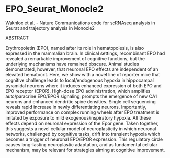 # EPO_Seurat_Monocle2
Wakhloo et al. - Nature Communications code for scRNAseq analysis in Seurat and trajectory analysis in Monocle2

ABSTRACT

Erythropoietin (EPO), named after its role in hematopoiesis, is also expressed in the mammalian brain. In clinical settings, recombinant EPO had revealed a remarkable improvement of cognitive functions, but the underlying mechanisms have remained obscure. Animal studies demonstrated, however, that neuronal EPO effects are independent of an elevated hematocrit. Here, we show with a novel line of reporter mice that cognitive challenge leads to local/endogenous hypoxia in hippocampal pyramidal neurons where it induces enhanced expression of both EPO and EPO receptor (EPOR). High-dose EPO administration, which amplifies auto/paracrine EPO/EPOR signaling, prompts the emergence of new CA1 neurons and enhanced dendritic spine densities. Single cell sequencing reveals rapid increase in newly differentiating neurons. Importantly, improved performance on complex running wheels after EPO treatment is imitated by exposure to mild exogenous/inspiratory hypoxia. All these effects depend on neuronal expression of the Epor gene. Taken together, this suggests a novel cellular model of neuroplasticity in which neuronal networks, challenged by cognitive tasks, drift into transient hypoxia which becomes a trigger of neuronal EPO/EPOR expression. This regulatory circle causes long-lasting neuroplastic adaptation, and as fundamental cellular mechanism, may be relevant for strategies aiming at cognitive improvement.
